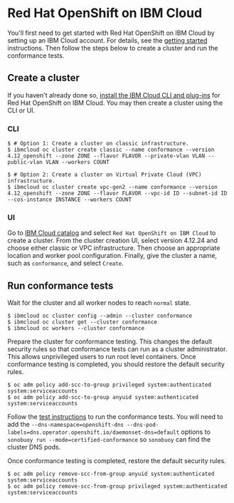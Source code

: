 # Red Hat OpenShift on IBM Cloud

You'll first need to get started with Red Hat OpenShift on IBM Cloud by setting up
an IBM Cloud account. For details, see the
[getting started](https://cloud.ibm.com/docs/openshift?topic=openshift-getting-started)
instructions. Then follow the steps below to create a cluster and run the conformance tests.

## Create a cluster

If you haven't already done so,
[install the IBM Cloud CLI and plug-ins](https://cloud.ibm.com/docs/openshift?topic=openshift-openshift-cli#cs_cli_install_steps)
for Red Hat OpenShift on IBM Cloud. You may then create a cluster using the CLI or UI.

### CLI

```
$ # Option 1: Create a cluster on classic infrastructure.
$ ibmcloud oc cluster create classic --name conformance --version 4.12_openshift --zone ZONE --flavor FLAVOR --private-vlan VLAN --public-vlan VLAN --workers COUNT

$ # Option 2: Create a cluster on Virtual Private Cloud (VPC) infrastructure.
$ ibmcloud oc cluster create vpc-gen2 --name conformance --version 4.12_openshift --zone ZONE --flavor FLAVOR --vpc-id ID --subnet-id ID --cos-instance INSTANCE --workers COUNT
```

### UI

Go to [IBM Cloud catalog](https://cloud.ibm.com/catalog?category=containers#services)
and select `Red Hat OpenShift on IBM Cloud` to create a cluster. From the
cluster creation UI, select version 4.12.24 and choose either classic or VPC
infrastructure. Then choose an appropriate location and worker pool configuration.
Finally, give the cluster a name, such as `conformance`, and select `Create`.

## Run conformance tests

Wait for the cluster and all worker nodes to reach `normal` state.

```
$ ibmcloud oc cluster config --admin --cluster conformance
$ ibmcloud oc cluster get --cluster conformance
$ ibmcloud oc workers --cluster conformance
```

Prepare the cluster for conformance testing. This changes the default security
rules so that conformance tests can run as a cluster administrator. This allows
unprivileged users to run root level containers. Once conformance testing is
completed, you should restore the default security rules.

```
$ oc adm policy add-scc-to-group privileged system:authenticated system:serviceaccounts
$ oc adm policy add-scc-to-group anyuid system:authenticated system:serviceaccounts
```

Follow the
[test instructions](https://github.com/cncf/k8s-conformance/blob/master/instructions.md#running)
to run the conformance tests. You will need to add the
`--dns-namespace=openshift-dns --dns-pod-labels=dns.operator.openshift.io/daemonset-dns=default`
options to `sonobuoy run --mode=certified-conformance` so `sonobuoy` can find
the cluster DNS pods.

Once conformance testing is completed, restore the default security rules.

```
$ oc adm policy remove-scc-from-group anyuid system:authenticated system:serviceaccounts
$ oc adm policy remove-scc-from-group privileged system:authenticated system:serviceaccounts
```
